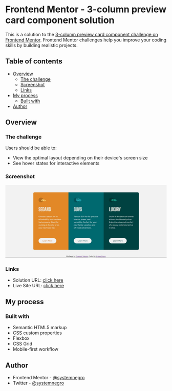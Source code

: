 # Frontend Mentor - 3-column preview card component solution

This is a solution to the [3-column preview card component challenge on Frontend Mentor](https://www.frontendmentor.io/challenges/3column-preview-card-component-pH92eAR2-). Frontend Mentor challenges help you improve your coding skills by building realistic projects. 

## Table of contents

- [Overview](#overview)
  - [The challenge](#the-challenge)
  - [Screenshot](#screenshot)
  - [Links](#links)
- [My process](#my-process)
  - [Built with](#built-with)
- [Author](#author)

## Overview

### The challenge

Users should be able to:

- View the optimal layout depending on their device's screen size
- See hover states for interactive elements

### Screenshot

![](./thumbnail.jpg)


### Links

- Solution URL: [click here](https://www.frontendmentor.io/solutions/responsive-card-solution-using-grid-1x8_YgIyu2)
- Live Site URL: [click here](https://systemnegro.github.io/3-column-preview-card-component-main/)

## My process

### Built with

- Semantic HTML5 markup
- CSS custom properties
- Flexbox
- CSS Grid
- Mobile-first workflow


## Author

- Frontend Mentor - [@systemnegro](https://www.frontendmentor.io/profile/systemnegro)
- Twitter - [@systemnegro](https://www.twitter.com/systemnegro)

